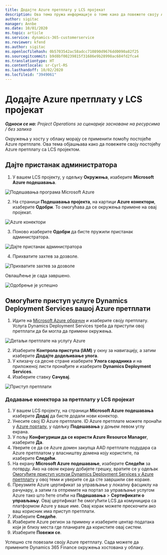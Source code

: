 ```yaml
---
title: Додајте Azure претплату у LCS пројекат
description: Ова тема пружа информације о томе како да повежете своју Azure претплату са LCS пројектом.
author: sigitac
manager: Annbe
ms.date: 10/01/2020
ms.topic: article
ms.service: dynamics-365-customerservice
ms.reviewer: kfend
ms.author: sigitac
ms.openlocfilehash: 0b5703542ac58adcc710890d9676dd0090a82f25
ms.sourcegitcommit: b9d8bf00239815f31686e9b28998ac684fd2fca4
ms.translationtype: HT
ms.contentlocale: sr-Cyrl-RS
ms.lasthandoff: 10/02/2020
ms.locfileid: "3949061"
---
```

# <a name="add-an-azure-subscription-to-lcs-project"></a>Додајте Azure претплату у LCS пројекат

_**Односи се на:** Project Operations за сценарије засноване на ресурсима / без залиха_

Окружења у хосту у облаку морају се применити помоћу постојеће Azure претплате. Ова тема објашњава како да повежете своју постојећу Azure претплату са LCS пројектом. 

## <a name="grant-admin-consent"></a>Дајте пристанак администратора

1. У вашем LCS пројекту, у одељку **Окружења**, изаберите **Microsoft Azure подешавања**.

![Подешавања програма Microsoft Azure](./media/1MicrosoftAzureSettings.png)

2. На страници **Подешавања пројекта**, на картици **Azure конектори**, изаберите **Одобри**. То омогућава да се окружења примене на овај пројекат.

![Azure конектори](./media/2AzureConnectors.png)

3. Поново изаберите **Одобри** да бисте пружили пристанак администратора.

![Дајте пристанак администратора](./media/3GrantAdminConsent.png)

4. Прихватите захтев за дозволе.

![Прихватите захтев за дозволе](./media/4AcceptPermissionRequest.png)

Овлашћење је сада завршено. 

![Одобрење је успешно](./media/5AuthorizationComplete.png)

## <a name="provide-dynamics-deployment-services-access-to-your-azure-subscription"></a><a name="provide"></a>Омогућите приступ услуге Dynamics Deployment Services вашој Azure претплати

1. Идите на [Microsoft Azure обрачун](https://portal.azure.com/#blade/Microsoft\_Azure\_Billing/SubscriptionsBlade) и изаберите своју претплату. Услуга Dynamics Deployment Services треба да приступи овој претплати да би могла да примени окружења.

![Детаљи претплате на услугу Azure](./media/6AzureSubscription.png)

2. Изаберите **Контрола приступа (IAM)** у окну за навигацију, а затим изаберите **Додајте додељивање улога**.
3. У клизачу са десне стране изаберите **Улога сарадника** и на приложеној листи пронађите и изаберите **Dynamics Deployment Services**. 
4. Изаберите ставку **Сачувај**.

![Приступ претплати](./media/7SubscriptionAccess.png)

### <a name="add-a-subscription-connector-to-an-lcs-project"></a>Додавање конектора за претплату у LCS пројекат

1. У вашем LCS пројекту, на страници **Microsoft Azure подешавања** изаберите **Додај** да бисте додали нови конектор.
2. Унесите свој ID Azure претплате. ID Azure претплате можете пронаћи у [Azure порталу](https://ms.portal.azure.com/), у одељку  **Подешавања**  у доњем левом углу екрана.
3. У пољу **Конфигуриши да се користи Azure Resource Manager**, изаберите **Да**.
4. Уверите се да се Azure домен закупца AAD претплате подудара са Azure претплатом у власништву домена коју користите, па изаберите **Следећи**.
5. На екрану **Microsoft Azure подешавање**, изаберите **Следећи** за потврду. Ако на овом екрану добијете грешку, вратите се у одељак [Омогућите приступ услузи Dynamics Deployment Services у Azure претплату](#provide) у овој теми и уверите се да сте завршили све кораке.
6. Преузмите Azure цертификат за управљање у локалну фасциклу на рачунару, а затим га отпремите на портал за управљање услугом Azure тако што ћете отићи на **Подешавања** > **Сертификати о управљању**. Овај цертификат ће омогућити LCS да комуницира са платформом Azure у ваше име. Овај корак можете прескочити ако ваш корисник има приступ претплати.
7. Изаберите **Следеће**.
8. Изаберите Azure регион за примену и изаберите центар података који је близу места где планирате да користите овај систем.
9.  Изаберите **Повежи се**.

Успешно сте повезали своју Azure претплату. Сада можете да примените Dynamics 365 Finance окружења хостована у облаку.


